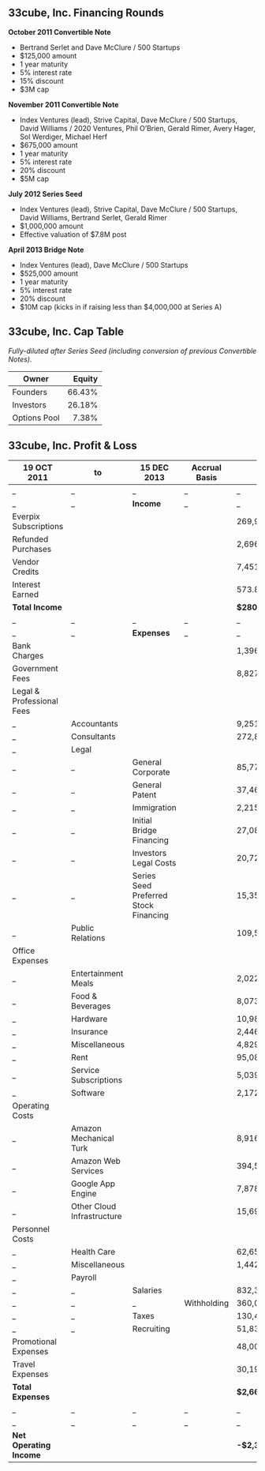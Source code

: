 33cube, Inc. Financing Rounds
-----------------------------

**October 2011 Convertible Note**

* Bertrand Serlet and Dave McClure / 500 Startups
* $125,000 amount
* 1 year maturity
* 5% interest rate
* 15% discount
* $3M cap

**November 2011 Convertible Note**

* Index Ventures (lead), Strive Capital, Dave McClure / 500 Startups, David Williams / 2020 Ventures, Phil O’Brien, Gerald Rimer, Avery Hager, Sol Werdiger, Michael Herf
* $675,000 amount
* 1 year maturity
* 5% interest rate
* 20% discount
* $5M cap

**July 2012 Series Seed**

* Index Ventures (lead), Strive Capital, Dave McClure / 500 Startups, David Williams, Bertrand Serlet, Gerald Rimer
* $1,000,000 amount
* Effective valuation of $7.8M post

**April 2013 Bridge Note**

* Index Ventures (lead), Dave McClure / 500 Startups
* $525,000 amount
* 1 year maturity
* 5% interest rate
* 20% discount
* $10M cap (kicks in if raising less than $4,000,000 at Series A)

33cube, Inc. Cap Table
----------------------

*Fully-diluted after Series Seed (including conversion of previous Convertible Notes).*

Owner | Equity
------|-------:
Founders | 66.43%
Investors | 26.18%
Options Pool | 7.38%

33cube, Inc. Profit & Loss
--------------------------

19 OCT 2011 | to | 15 DEC 2013 | Accrual Basis||
-----|-----|-----|-----|-----
_ | _ | _ | _ | _ 
_ | _ | **Income** | _ | _ 
Everpix Subscriptions |||| 269,974.47
Refunded Purchases |||| 2,696.78
Vendor Credits |||| 7,451.31
Interest Earned |||| 573.82
**Total Income** |||| **$280,696.38**
_ | _ | _ | _ | _ 
_ | _ | **Expenses** | _ | _  
 Bank Charges |||| 1,396.70
 Government Fees |||| 8,827.20
 Legal & Professional Fees | 
_| Accountants ||| 9,251.95
_| Consultants ||| 272,821.83
_| Legal | 
_|_| General Corporate || 85,775.46
_|_| General Patent || 37,463.52
_|_| Immigration || 2,215.00
_|_| Initial Bridge Financing || 27,086.56
_|_| Investors Legal Costs || 20,722.05
_|_| Series Seed Preferred Stock Financing || 15,351.23
_| Public Relations ||| 109,552.34
 Office Expenses | 
_| Entertainment Meals ||| 2,022.27
_| Food & Beverages ||| 8,073.03
_| Hardware ||| 10,981.09
_| Insurance ||| 2,446.00
_| Miscellaneous ||| 4,829.51
_| Rent ||| 95,085.24
_| Service Subscriptions ||| 5,039.84
_| Software ||| 2,172.05
 Operating Costs | 
_| Amazon Mechanical Turk ||| 8,916.75
_| Amazon Web Services ||| 394,588.35
_| Google App Engine ||| 7,878.01
_| Other Cloud Infrastructure ||| 15,699.84
 Personnel Costs | 
_| Health Care ||| 62,653.68
_| Miscellaneous ||| 1,442.18
_| Payroll | 
_|_| Salaries || 832,347.83
_|_|_| Withholding | 360,025.20
_|_| Taxes || 130,486.03
_|_| Recruiting || 51,836.00
 Promotional Expenses |||| 48,007.80
 Travel Expenses |||| 30,197.80
**Total Expenses** |||| **$2,665,192.34**
_ | _ | _ | _ | _ | _ 
_ | _ | _ | _ | _ 
**Net Operating Income** |||| **-$2,384,224.67**
